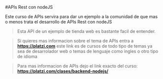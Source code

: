#APIs Rest con nodeJS

Este curso de APIs servira para dar un ejemplo a la comunidad de que mas o menos trata el desarrollo de APIs Rest con nodeJS

> Esta API de un ejemplo de tienda web es bastante facil de entender.

>Si quieres mas informacion sobre el tema de APIs entra a **https://platzi.com** este link es de cursos de todo tipo de temas ya sea de desarrolador web o temas de lenguaje como ingles o otro tipo de idioma

>Para mas informacion de APIs dejo el link exacto del curso:
**https://platzi.com/clases/backend-nodejs/**
